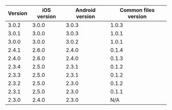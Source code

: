 | Version | iOS version | Android version | Common files version |
|---------|-------------|-----------------|----------------------|
| 3.0.2   | 3.0.0       | 3.0.3           | 1.0.3                |
| 3.0.1   | 3.0.0       | 3.0.3           | 1.0.1                |
| 3.0.0   | 3.0.0       | 3.0.2           | 1.0.1                |
| 2.4.1   | 2.6.0       | 2.4.0           | 0.1.4                |
| 2.4.0   | 2.6.0       | 2.4.0           | 0.1.3                |
| 2.3.4   | 2.5.0       | 2.3.1           | 0.1.2                |
| 2.3.3   | 2.5.0       | 2.3.1           | 0.1.2                |
| 2.3.2   | 2.5.0       | 2.3.0           | 0.1.2                |
| 2.3.1   | 2.5.0       | 2.3.0           | 0.1.1                |
| 2.3.0   | 2.4.0       | 2.3.0           | N/A                  |